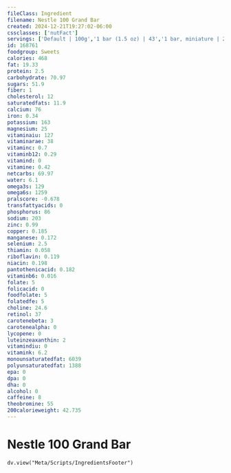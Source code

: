 ```yaml
---
fileClass: Ingredient
filename: Nestle 100 Grand Bar
created: 2024-12-21T19:27:02-06:00
cssclasses: ['nutFact']
servings: ['Default | 100g','1 bar (1.5 oz) | 43','1 bar, miniature | 21','1 serving 1.5 oz bar | 43']
id: 168761
foodgroup: Sweets
calories: 468
fat: 19.33
protein: 2.5
carbohydrate: 70.97
sugars: 51.9
fiber: 1
cholesterol: 12
saturatedfats: 11.9
calcium: 76
iron: 0.34
potassium: 163
magnesium: 25
vitaminaiu: 127
vitaminarae: 38
vitaminc: 0.7
vitaminb12: 0.29
vitamind: 0
vitamine: 0.42
netcarbs: 69.97
water: 6.1
omega3s: 129
omega6s: 1259
pralscore: -0.678
transfattyacids: 0
phosphorus: 86
sodium: 203
zinc: 0.99
copper: 0.185
manganese: 0.172
selenium: 2.5
thiamin: 0.058
riboflavin: 0.119
niacin: 0.198
pantothenicacid: 0.182
vitaminb6: 0.016
folate: 5
folicacid: 0
foodfolate: 5
folatedfe: 5
choline: 24.6
retinol: 37
carotenebeta: 3
carotenealpha: 0
lycopene: 0
luteinzeaxanthin: 2
vitamindiu: 0
vitamink: 6.2
monounsaturatedfat: 6039
polyunsaturatedfat: 1388
epa: 0
dpa: 0
dha: 0
alcohol: 0
caffeine: 8
theobromine: 55
200calorieweight: 42.735
---
```


# Nestle 100 Grand Bar

```dataviewjs
dv.view("Meta/Scripts/IngredientsFooter")
```
